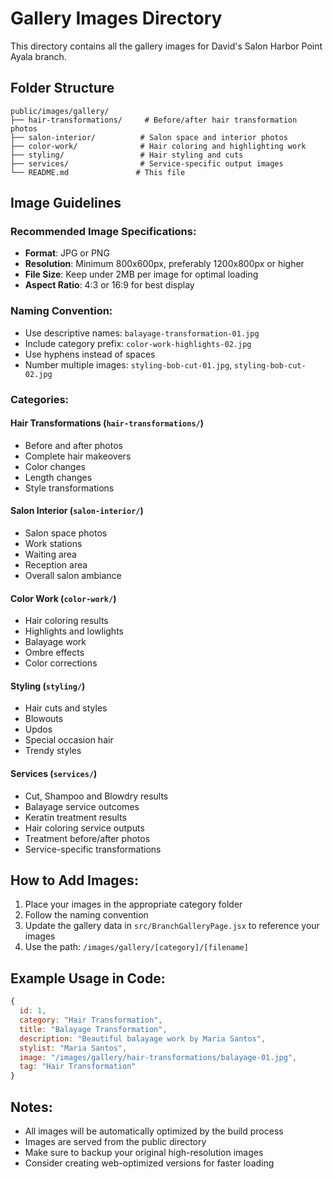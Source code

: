 # Gallery Images Directory

This directory contains all the gallery images for David's Salon Harbor Point Ayala branch.

## Folder Structure

```
public/images/gallery/
├── hair-transformations/     # Before/after hair transformation photos
├── salon-interior/          # Salon space and interior photos
├── color-work/              # Hair coloring and highlighting work
├── styling/                 # Hair styling and cuts
├── services/                # Service-specific output images
└── README.md               # This file
```

## Image Guidelines

### Recommended Image Specifications:
- **Format**: JPG or PNG
- **Resolution**: Minimum 800x600px, preferably 1200x800px or higher
- **File Size**: Keep under 2MB per image for optimal loading
- **Aspect Ratio**: 4:3 or 16:9 for best display

### Naming Convention:
- Use descriptive names: `balayage-transformation-01.jpg`
- Include category prefix: `color-work-highlights-02.jpg`
- Use hyphens instead of spaces
- Number multiple images: `styling-bob-cut-01.jpg`, `styling-bob-cut-02.jpg`

### Categories:

#### Hair Transformations (`hair-transformations/`)
- Before and after photos
- Complete hair makeovers
- Color changes
- Length changes
- Style transformations

#### Salon Interior (`salon-interior/`)
- Salon space photos
- Work stations
- Waiting area
- Reception area
- Overall salon ambiance

#### Color Work (`color-work/`)
- Hair coloring results
- Highlights and lowlights
- Balayage work
- Ombre effects
- Color corrections

#### Styling (`styling/`)
- Hair cuts and styles
- Blowouts
- Updos
- Special occasion hair
- Trendy styles

#### Services (`services/`)
- Cut, Shampoo and Blowdry results
- Balayage service outcomes
- Keratin treatment results
- Hair coloring service outputs
- Treatment before/after photos
- Service-specific transformations

## How to Add Images:

1. Place your images in the appropriate category folder
2. Follow the naming convention
3. Update the gallery data in `src/BranchGalleryPage.jsx` to reference your images
4. Use the path: `/images/gallery/[category]/[filename]`

## Example Usage in Code:

```jsx
{
  id: 1,
  category: "Hair Transformation",
  title: "Balayage Transformation",
  description: "Beautiful balayage work by Maria Santos",
  stylist: "Maria Santos",
  image: "/images/gallery/hair-transformations/balayage-01.jpg",
  tag: "Hair Transformation"
}
```

## Notes:
- All images will be automatically optimized by the build process
- Images are served from the public directory
- Make sure to backup your original high-resolution images
- Consider creating web-optimized versions for faster loading
